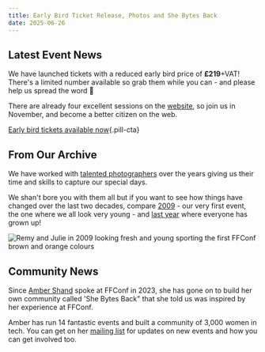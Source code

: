 ```yaml
---
title: Early Bird Ticket Release, Photos and She Bytes Back
date: 2025-06-26
---
```


## Latest Event News

We have launched tickets with a reduced early bird price of **£219**+VAT! There's a limited number available so grab them while you can - and please help us spread the word 💜

There are already four excellent sessions on the [website](https://2025.ffconf.org), so join us in November, and become a better citizen on the web.

[Early bird tickets available now](https://2025.ffconf.org){.pill-cta}

## From Our Archive

We have worked with [talented photographers](/history) over the years giving us their time and skills to capture our special days.

We shan't bore you with them all but if you want to see how things have changed over the last two decades, compare [2009](https://www.flickr.com/photos/remysharp/albums/72157622854415414/with/4128345548)  - our very first event, the one where we all look very young - and [last year](https://www.flickr.com/photos/remysharp/albums/72177720321895884/) where everyone has grown up!

![Remy and Julie in 2009 looking fresh and young sporting the first FFConf brown and orange colours](/images/articles/2025-younguns.jpg)

## Community News

Since [Amber Shand](https://ffconf.org/talks/2023_amber/) spoke at FFConf in 2023, she has gone on to build her own community called 'She Bytes Back" that she told us was inspired by her experience at FFConf.

Amber has run 14 fantastic events and built a community of 3,000 women in tech. You can get on her [mailing list](https://www.shebytesback.com/events) for updates on new events and how you can get involved too.

